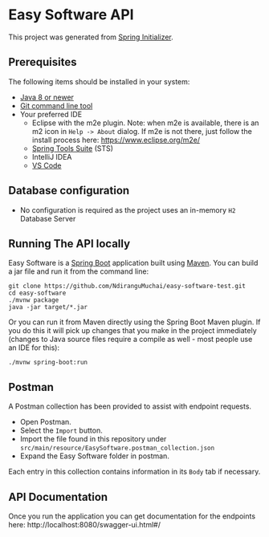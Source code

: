 # Easy Software API
This project was generated from [Spring Initializer](https://start.spring.io/).

## Prerequisites
The following items should be installed in your system:
* [Java 8 or newer](https://www.oracle.com/technetwork/java/javase/downloads/index.html)
* [Git command line tool](https://help.github.com/articles/set-up-git)
* Your preferred IDE
    * Eclipse with the m2e plugin. Note: when m2e is available, there is an m2 icon in `Help -> About` dialog. If m2e is
      not there, just follow the install process here: https://www.eclipse.org/m2e/
    * [Spring Tools Suite](https://spring.io/tools) (STS)
    * IntelliJ IDEA
    * [VS Code](https://code.visualstudio.com)

## Database configuration
* No configuration is required as the project uses an in-memory `H2` Database Server

## Running The API locally
Easy Software is a [Spring Boot](https://spring.io/guides/gs/spring-boot) application built using [Maven](https://spring.io/guides/gs/maven/). You can build a jar file and run it from the command line:


```
git clone https://github.com/NdiranguMuchai/easy-software-test.git
cd easy-software
./mvnw package
java -jar target/*.jar
```

Or you can run it from Maven directly using the Spring Boot Maven plugin. If you do this it will pick up changes that you make in the project immediately (changes to Java source files require a compile as well - most people use an IDE for this):

```
./mvnw spring-boot:run
```

## Postman
A Postman collection has been provided to assist with endpoint requests.

* Open Postman.
* Select the `Import` button.
* Import the file found in this repository under `src/main/resource/EasySoftware.postman_collection.json`
* Expand the Easy Software folder in postman.

Each entry in this collection contains information in its `Body` tab if necessary.

## API Documentation
Once you run the application you can get documentation for the endpoints here: http://localhost:8080/swagger-ui.html#/